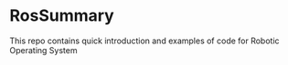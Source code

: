 # RosSummary
This repo contains quick introduction and examples of code for Robotic Operating System
